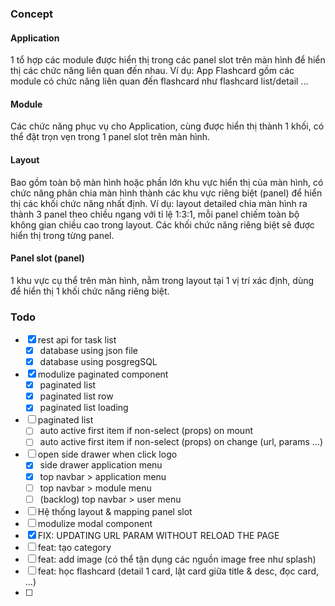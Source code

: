 ### Concept
#### Application
1 tổ hợp các module được hiển thị trong các panel slot trên màn hình để hiển thị các chức năng liên quan đến nhau.
Ví dụ: App Flashcard gồm các module có chức năng liên quan đến flashcard như flashcard list/detail ...

#### Module
Các chức năng phục vụ cho Application, cùng được hiển thị thành 1 khối, có thể đặt trọn vẹn trong 1 panel slot trên màn hình.

#### Layout
Bao gồm toàn bộ màn hình hoặc phần lớn khu vực hiển thị của màn hình, có chức năng phân chia màn hình thành các khu vực riêng biệt (panel) để hiển thị các khối chức năng nhất định.
Ví dụ: layout detailed chia màn hình ra thành 3 panel theo chiều ngang với tỉ lệ 1:3:1, mỗi panel chiếm toàn bộ không gian chiều cao trong layout. Các khối chức năng riêng biệt sẽ được hiển thị trong từng panel.

#### Panel slot (panel)
1 khu vực cụ thể trên màn hình, nằm trong layout tại 1 vị trí xác định, dùng để hiển thị 1 khối chức năng riêng biệt.


### Todo
- [x] rest api for task list
    - [x] database using json file
    - [x] database using posgregSQL
- [x] modulize paginated component
  - [x] paginated list 
  - [x] paginated list row 
  - [x] paginated list loading
- [ ] paginated list
    - [ ] auto active first item if non-select (props) on mount
    - [ ] auto active first item if non-select (props) on change (url, params ...)
- [ ] open side drawer when click logo
    - [x] side drawer application menu
    - [x] top navbar > application menu
    - [ ] top navbar > module menu
    - [ ] (backlog) top navbar > user menu
- [ ] Hệ thống layout & mapping panel slot
- [ ] modulize modal component
- [x] FIX: UPDATING URL PARAM WITHOUT RELOAD THE PAGE
- [ ] feat: tạo category
- [ ] feat: add image (có thể tận dụng các nguồn image free như splash)
- [ ] feat: học flashcard (detail 1 card, lật card giữa title & desc, đọc card, ...)
- [ ] 
